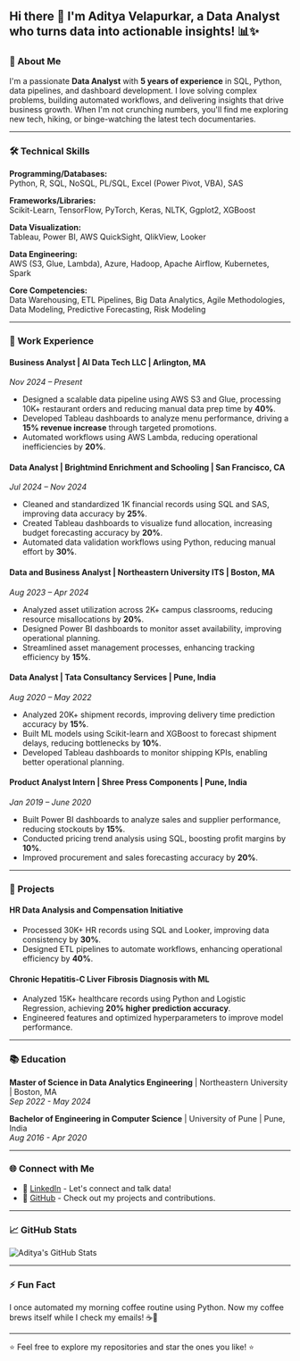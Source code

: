 ## Hi there 👋 I'm Aditya Velapurkar, a Data Analyst who turns data into actionable insights! 📊✨

<!--
**adityavelapurkar/adityavelapurkar** is a ✨ _special_ ✨ repository because its `README.md` (this file) appears on your GitHub profile.
-->

### 🚀 About Me
I'm a passionate **Data Analyst** with **5 years of experience** in SQL, Python, data pipelines, and dashboard development. I love solving complex problems, building automated workflows, and delivering insights that drive business growth. When I'm not crunching numbers, you'll find me exploring new tech, hiking, or binge-watching the latest tech documentaries.

---

### 🛠️ Technical Skills
**Programming/Databases:**  
Python, R, SQL, NoSQL, PL/SQL, Excel (Power Pivot, VBA), SAS  

**Frameworks/Libraries:**  
Scikit-Learn, TensorFlow, PyTorch, Keras, NLTK, Ggplot2, XGBoost  

**Data Visualization:**  
Tableau, Power BI, AWS QuickSight, QlikView, Looker  

**Data Engineering:**  
AWS (S3, Glue, Lambda), Azure, Hadoop, Apache Airflow, Kubernetes, Spark  

**Core Competencies:**  
Data Warehousing, ETL Pipelines, Big Data Analytics, Agile Methodologies, Data Modeling, Predictive Forecasting, Risk Modeling  

---

### 💼 Work Experience

#### **Business Analyst** | AI Data Tech LLC | Arlington, MA  
*Nov 2024 – Present*  
- Designed a scalable data pipeline using AWS S3 and Glue, processing 10K+ restaurant orders and reducing manual data prep time by **40%**.  
- Developed Tableau dashboards to analyze menu performance, driving a **15% revenue increase** through targeted promotions.  
- Automated workflows using AWS Lambda, reducing operational inefficiencies by **20%**.  

#### **Data Analyst** | Brightmind Enrichment and Schooling | San Francisco, CA  
*Jul 2024 – Nov 2024*  
- Cleaned and standardized 1K financial records using SQL and SAS, improving data accuracy by **25%**.  
- Created Tableau dashboards to visualize fund allocation, increasing budget forecasting accuracy by **20%**.  
- Automated data validation workflows using Python, reducing manual effort by **30%**.  

#### **Data and Business Analyst** | Northeastern University ITS | Boston, MA  
*Aug 2023 – Apr 2024*  
- Analyzed asset utilization across 2K+ campus classrooms, reducing resource misallocations by **20%**.  
- Designed Power BI dashboards to monitor asset availability, improving operational planning.  
- Streamlined asset management processes, enhancing tracking efficiency by **15%**.  

#### **Data Analyst** | Tata Consultancy Services | Pune, India  
*Aug 2020 – May 2022*  
- Analyzed 20K+ shipment records, improving delivery time prediction accuracy by **15%**.  
- Built ML models using Scikit-learn and XGBoost to forecast shipment delays, reducing bottlenecks by **10%**.  
- Developed Tableau dashboards to monitor shipping KPIs, enabling better operational planning.  

#### **Product Analyst Intern** | Shree Press Components | Pune, India  
*Jan 2019 – June 2020*  
- Built Power BI dashboards to analyze sales and supplier performance, reducing stockouts by **15%**.  
- Conducted pricing trend analysis using SQL, boosting profit margins by **10%**.  
- Improved procurement and sales forecasting accuracy by **20%**.  

---

### 🚀 Projects

#### **HR Data Analysis and Compensation Initiative**  
- Processed 30K+ HR records using SQL and Looker, improving data consistency by **30%**.  
- Designed ETL pipelines to automate workflows, enhancing operational efficiency by **40%**.  

#### **Chronic Hepatitis-C Liver Fibrosis Diagnosis with ML**  
- Analyzed 15K+ healthcare records using Python and Logistic Regression, achieving **20% higher prediction accuracy**.  
- Engineered features and optimized hyperparameters to improve model performance.  

---

### 📚 Education
**Master of Science in Data Analytics Engineering** | Northeastern University | Boston, MA  
*Sep 2022 - May 2024*  

**Bachelor of Engineering in Computer Science** | University of Pune | Pune, India  
*Aug 2016 - Apr 2020*  

---

### 🌐 Connect with Me
- 💼 [LinkedIn](https://www.linkedin.com/in/adityavelapurkar) - Let's connect and talk data!   
- 🐙 [GitHub](https://github.com/adityavelapurkar) - Check out my projects and contributions.  

---

### 📈 GitHub Stats
![Aditya's GitHub Stats](https://github-readme-stats.vercel.app/api?username=adityavelapurkar&show_icons=true&theme=radical)

---

### ⚡ Fun Fact
I once automated my morning coffee routine using Python. Now my coffee brews itself while I check my emails! ☕🤖  

---

⭐️ Feel free to explore my repositories and star the ones you like! ⭐️
